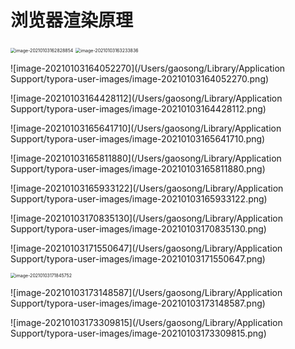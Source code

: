 # 浏览器渲染原理

<img src="/Users/gaosong/Library/Application Support/typora-user-images/image-20210103162828854.png" alt="image-20210103162828854" style="zoom:50%;" />

<img src="/Users/gaosong/Library/Application Support/typora-user-images/image-20210103163233836.png" alt="image-20210103163233836" style="zoom:50%;" />

![image-20210103164052270](/Users/gaosong/Library/Application Support/typora-user-images/image-20210103164052270.png)

![image-20210103164428112](/Users/gaosong/Library/Application Support/typora-user-images/image-20210103164428112.png)

![image-20210103165641710](/Users/gaosong/Library/Application Support/typora-user-images/image-20210103165641710.png)

![image-20210103165811880](/Users/gaosong/Library/Application Support/typora-user-images/image-20210103165811880.png)

![image-20210103165933122](/Users/gaosong/Library/Application Support/typora-user-images/image-20210103165933122.png)





![image-20210103170835130](/Users/gaosong/Library/Application Support/typora-user-images/image-20210103170835130.png)

![image-20210103171550647](/Users/gaosong/Library/Application Support/typora-user-images/image-20210103171550647.png)

<img src="/Users/gaosong/Library/Application Support/typora-user-images/image-20210103171845752.png" alt="image-20210103171845752" style="zoom:50%;" />

![image-20210103173148587](/Users/gaosong/Library/Application Support/typora-user-images/image-20210103173148587.png)

![image-20210103173309815](/Users/gaosong/Library/Application Support/typora-user-images/image-20210103173309815.png)

